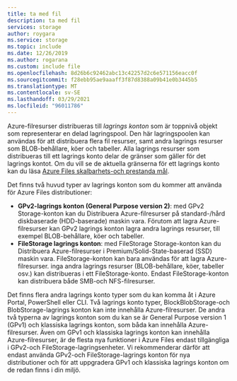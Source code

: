 ```yaml
---
title: ta med fil
description: ta med fil
services: storage
author: roygara
ms.service: storage
ms.topic: include
ms.date: 12/26/2019
ms.author: rogarana
ms.custom: include file
ms.openlocfilehash: 8d26b6c92462abc13c42257d2c6e571156eacc0f
ms.sourcegitcommit: f28ebb95ae9aaaff3f87d8388a09b41e0b3445b5
ms.translationtype: MT
ms.contentlocale: sv-SE
ms.lasthandoff: 03/29/2021
ms.locfileid: "96011786"
---
```

Azure-filresurser distribueras till *lagrings konton* som är toppnivå objekt som representerar en delad lagringspool. Den här lagringspoolen kan användas för att distribuera flera fil resurser, samt andra lagrings resurser som BLOB-behållare, köer och tabeller. Alla lagrings resurser som distribueras till ett lagrings konto delar de gränser som gäller för det lagrings kontot. Om du vill se de aktuella gränserna för ett lagrings konto kan du läsa [Azure Files skalbarhets-och prestanda mål](../articles/storage/files/storage-files-scale-targets.md).

Det finns två huvud typer av lagrings konton som du kommer att använda för Azure Files distributioner: 
- **GPv2-lagrings konton (General Purpose version 2)**: med GPv2 Storage-konton kan du Distribuera Azure-filresurser på standard-/hård diskbaserade (HDD-baserade) maskin vara. Förutom att lagra Azure-filresurser kan GPv2 lagrings konton lagra andra lagrings resurser, till exempel BLOB-behållare, köer och tabeller. 
- **FileStorage lagrings konton**: med FileStorage Storage-konton kan du Distribuera Azure-filresurser i Premium/Solid-State-baserad (SSD) maskin vara. FileStorage-konton kan bara användas för att lagra Azure-filresurser. inga andra lagrings resurser (BLOB-behållare, köer, tabeller osv.) kan distribueras i ett FileStorage-konto. Endast FileStorage-konton kan distribuera både SMB-och NFS-filresurser.

Det finns flera andra lagrings konto typer som du kan komma åt i Azure Portal, PowerShell eller CLI. Två lagrings konto typer, BlockBlobStorage-och BlobStorage-lagrings konton kan inte innehålla Azure-filresurser. De andra två typerna av lagrings konton som du kan se är General Purpose version 1 (GPv1) och klassiska lagrings konton, som båda kan innehålla Azure-filresurser. Även om GPv1 och klassiska lagrings konton kan innehålla Azure-filresurser, är de flesta nya funktioner i Azure Files endast tillgängliga i GPv2-och FileStorage-lagringsenheter. Vi rekommenderar därför att endast använda GPv2-och FileStorage-lagrings konton för nya distributioner och för att uppgradera GPv1 och klassiska lagrings konton om de redan finns i din miljö.  